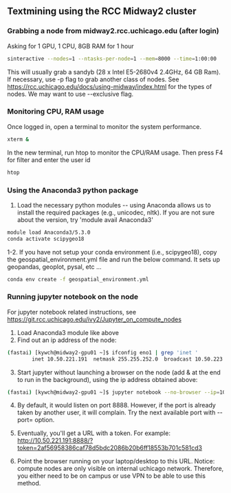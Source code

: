 ## Textmining using the RCC Midway2 cluster

### Grabbing a node from midway2.rcc.uchicago.edu (after login)
Asking for 1 GPU, 1 CPU, 8GB RAM for 1 hour
```sh
sinteractive --nodes=1 --ntasks-per-node=1 --mem=8000 --time=1:00:00
```
This will usually grab a sandyb	(28 x Intel E5-2680v4 2.4GHz, 64 GB Ram). If necessary, use -p flag to grab another class of nodes.
See https://rcc.uchicago.edu/docs/using-midway/index.html for the types of nodes. We may want to use --exclusive flag.

### Monitoring CPU, RAM usage
Once logged in, open a terminal to monitor the system performance.
```sh
xterm &
```
In the new terminal, run htop to monitor the CPU/RAM usage. Then press F4 for filter and enter the user id
```sh
htop
```

### Using the Anaconda3 python package
1. Load the necessary python modules -- using Anaconda allows us to install the required packages (e.g., unicodec, nltk). If you are not sure about the version, try 'module avail Anaconda3' 
```sh
module load Anaconda3/5.3.0
conda activate scipygeo18
```
1-2. If you have not setup your conda environment (i.e., scipygeo18), copy the geospatial_environment.yml file and run the below command. It sets up geopandas, geoplot, pysal, etc ...
```sh
conda env create -f geospatial_environment.yml
```

### Running jupyter notebook on the node
For jupyter notebook related instructions, see https://git.rcc.uchicago.edu/ivy2/Jupyter_on_compute_nodes

1. Load Anaconda3 module like above
2. Find out an ip address of the node:
```sh
(fastai) [kywch@midway2-gpu01 ~]$ ifconfig eno1 | grep 'inet '
        inet 10.50.221.191  netmask 255.255.252.0  broadcast 10.50.223.255
```
3. Start jupyter without launching a browser on the node (add & at the end to run in the background), using the ip address obtained above: 
```sh
(fastai) [kywch@midway2-gpu01 ~]$ jupyter notebook --no-browser --ip=10.50.221.191 &
```
4. By default, it would listen on port 8888. However, if the port is already taken by another user, it will complain. Try the next available port with --port=<port number> option.

5. Eventually, you'll get a URL with a token. For example: http://10.50.221.191:8888/?token=2af56958386caf78d5bdc2086b20b6ff18553b701c581cd3

6. Point the browser running on your laptop/desktop to this URL. Notice: compute nodes are only visible on internal uchicago network. Therefore, you either need to be on campus or use VPN to be able to use this method.










